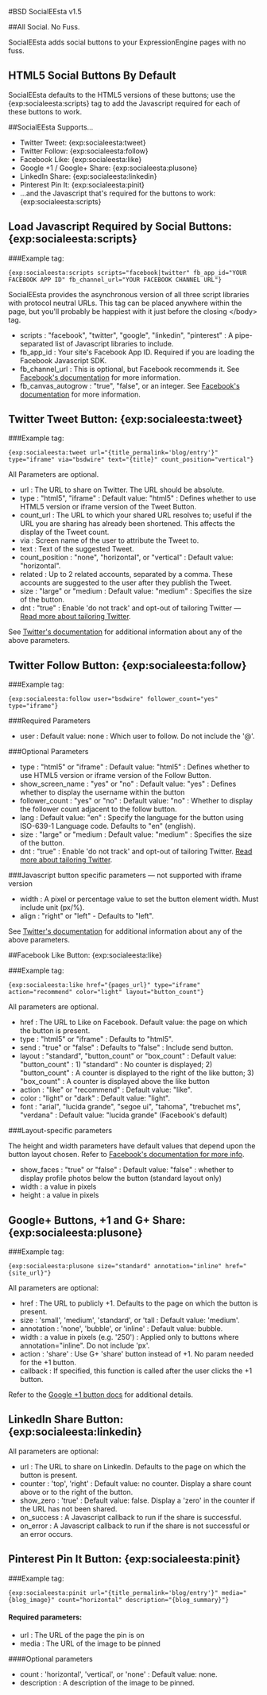 #BSD SocialEEsta v1.5

##All Social. No Fuss.

SocialEEsta adds social buttons to your ExpressionEngine pages with no fuss.

## HTML5 Social Buttons By Default

SocialEEsta defaults to the HTML5 versions of these buttons; use the {exp:socialeesta:scripts} tag to add the Javascript required for each of these buttons to work.

##SocialEEsta Supports…

- Twitter Tweet: {exp:socialeesta:tweet}
- Twitter Follow: {exp:socialeesta:follow}
- Facebook Like: {exp:socialeesta:like}
- Google +1 / Google+ Share: {exp:socialeesta:plusone}
- LinkedIn Share: {exp:socialeesta:linkedin}
- Pinterest Pin It: {exp:socialeesta:pinit}
- …and the Javascript that's required for the buttons to work: {exp:socialeesta:scripts}

## Load Javascript Required by Social Buttons: {exp:socialeesta:scripts}

###Example tag:

```
{exp:socialeesta:scripts scripts="facebook|twitter" fb_app_id="YOUR FACEBOOK APP ID" fb_channel_url="YOUR FACEBOOK CHANNEL URL"}
```

SocialEEsta provides the asynchronous version of all three script libraries with protocol neutral URLs. This tag can be placed anywhere within the page, but you'll probably be happiest with it just before the closing &lt;/body&gt; tag.

- scripts : "facebook", "twitter", "google", "linkedin", "pinterest" :  A pipe-separated list of Javascript libraries to include.
- fb_app_id  :  Your site's Facebook App ID. Required if you are loading the Facebook Javascript SDK.
- fb_channel_url  :  This is optional, but Facebook recommends it. See [Facebook's documentation](https://developers.facebook.com/docs/reference/javascript/) for more information.
- fb_canvas_autogrow  :  "true", "false", or an integer. See [Facebook's documentation](https://developers.facebook.com/docs/reference/javascript/FB.Canvas.setAutoGrow/) for more information.

## Twitter Tweet Button: {exp:socialeesta:tweet} 


###Example tag:

```
{exp:socialeesta:tweet url="{title_permalink='blog/entry'}" type="iframe" via="bsdwire" text="{title}" count_position="vertical"}
```

All Parameters are optional.

- url  :  The URL to share on Twitter. The URL should be absolute.
- type  :  "html5", "iframe" :  Default value: "html5"  :  Defines whether to use HTML5 version or iframe version of the Tweet Button.
- count_url  :  The URL to which your shared URL resolves to; useful if the URL you are sharing has already been shortened. This affects the display of the Tweet count.
- via  :  Screen name of the user to attribute the Tweet to.
- text  :  Text of the suggested Tweet.
- count_position  :  "none", "horizontal", or "vertical"  :  Default value: "horizontal".
- related  :  Up to 2 related accounts, separated by a comma. These accounts are suggested to the user after they publish the Tweet.
- size  : "large" or "medium  :  Default value: "medium"  : Specifies the size of the button.
- dnt  :  "true"  :  Enable 'do not track' and opt-out of tailoring Twitter — [Read more about tailoring Twitter](https://support.twitter.com/articles/20169421).

See [Twitter's documentation](https://dev.twitter.com/docs/tweet-button) for additional information about any of the above parameters.

## Twitter Follow Button: {exp:socialeesta:follow}

###Example tag:

```
{exp:socialeesta:follow user="bsdwire" follower_count="yes" type="iframe"}
```

###Required Parameters

- user  :   Default value: none  :  Which user to follow. Do not include the '@'.

###Optional Parameters

- type  :  "html5" or "iframe"  :  Default value: "html5"  :  Defines whether to use HTML5 version or iframe version of the Follow Button.
- show_screen_name  :  "yes" or "no"  : Default value: "yes"  :  Defines whether to display the username within the button
- follower_count  :  "yes" or "no"  :  Default value: "no"  :  Whether to display the follower count adjacent to the follow button. 
- lang  :  Default value: "en"  :  Specify the language for the button using ISO-639-1 Language code. Defaults to "en" (english).
- size  : "large" or "medium  :  Default value: "medium"  : Specifies the size of the button.
- dnt  :  "true"  :  Enable 'do not track' and opt-out of tailoring Twitter. [Read more about tailoring Twitter](https://support.twitter.com/articles/20169421).

###Javascript button specific parameters — not supported with iframe version

- width  :  A pixel or percentage value to set the button element width. Must include unit (px/%).
- align  :  "right" or "left" - Defaults to "left".

See [Twitter's documentation](https://dev.twitter.com/docs/follow-button) for additional information about any of the above parameters.



##Facebook Like Button: {exp:socialeesta:like}


###Example tag: 

```
{exp:socialeesta:like href="{pages_url}" type="iframe" action="recommend" color="light" layout="button_count"}
```

All parameters are optional.

- href  :  The URL to Like on Facebook. Default value: the page on which the button is present.
- type  :  "html5" or "iframe" :  Defaults to "html5". 
- send  :  "true" or "false"  :  Defaults to "false"  :  Include send button.
- layout  :  "standard", "button_count" or "box_count"  :  Default value: "button_count"  :  1) "standard" : No counter is displayed; 2) "button_count" : A counter is displayed to the right of the like button; 3) "box_count" : A counter is displayed above the like button
- action  :  "like" or "recommend"  :  Default value: "like".
- color  :  "light" or "dark"  :  Default value: "light".
- font :  "arial", "lucida grande", "segoe ui", "tahoma", "trebuchet ms", "verdana" : Default value: "lucida grande" (Facebook's default)

###Layout-specific parameters

The height and width parameters have default values that depend upon the button layout chosen. Refer to [Facebook's documentation for more info](https://developers.facebook.com/docs/reference/plugins/like/).

- show_faces  :  "true" or "false"  :  Default value: "false"  :  whether to display profile photos below the button (standard layout only)
- width  :  a value in pixels
- height  :  a value in pixels




## Google+ Buttons, +1 and G+ Share: {exp:socialeesta:plusone}

###Example tag: 

```
{exp:socialeesta:plusone size="standard" annotation="inline" href="{site_url}"}
```

All parameters are optional:

- href  :  The URL to publicly +1. Defaults to the page on which the button is present.
- size  :  'small', 'medium', 'standard', or 'tall  :  Default value: 'medium'.
- annotation  :  'none', 'bubble', or 'inline'  :  Default value: bubble. 
- width  :  a value in pixels (e.g. '250')  :  Applied only to buttons where annotation="inline". Do not include 'px'.
- action : 'share'  :  Use G+ 'share' button instead of +1. No param needed for the +1 button.
- callback  :  If specified, this function is called after the user clicks the +1 button. 

Refer to the [Google +1 button docs](https://developers.google.com/+/plugins/+1button/) for additional details.

## LinkedIn Share Button: {exp:socialeesta:linkedin}

All parameters are optional:

- url  :  The URL to share on LinkedIn. Defaults to the page on which the button is present.
- counter  : 'top', 'right'  :  Default value: no counter. Display a share count above or to the right of the button.
- show_zero  :  'true'  :  Default value: false. Display a 'zero' in the counter if the URL has not been shared.
- on_success  : A Javascript callback to run if the share is successful.
- on_error  : A Javascript callback to run if the share is not successful or an error occurs.

## Pinterest Pin It Button: {exp:socialeesta:pinit}

###Example tag:

````
{exp:socialeesta:pinit url="{title_permalink='blog/entry'}" media="{blog_image}" count="horizontal" description="{blog_summary}"}
````

#### Required parameters:

- url  :  The URL of the page the pin is on
- media  :  The URL of the image to be pinned

####Optional parameters

- count  :  'horizontal', 'vertical', or 'none'  :  Default value: none.
- description  :  A description of the image to be pinned.

